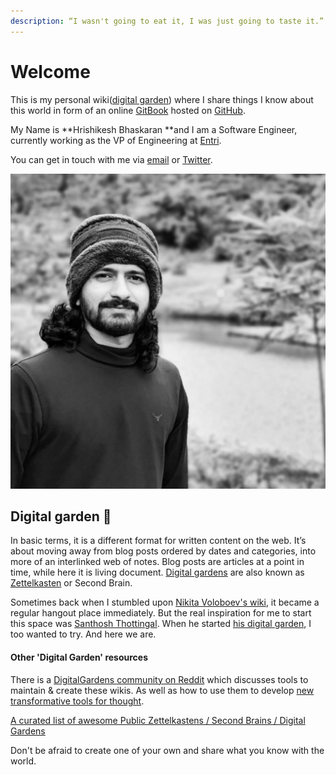 ```yaml
---
description: “I wasn't going to eat it, I was just going to taste it.” - Winnie the Pooh
---
```


# Welcome

This is my personal wiki([digital garden](https://schof.co/digital-garden/)) where I share things I know about this world in form of an online [GitBook](https://wiki.stultus.in) hosted on [GitHub](https://github.com/stultus/wiki).

My Name is **Hrishikesh Bhaskaran **and I am a Software Engineer, currently working as the VP of Engineering at [Entri](https://entri.app).&#x20;

You can get in touch with me via [email](mailto:hello@stultus.in) or [Twitter](https://twitter.com/\_stultus).

![](.gitbook/assets/Hrishi.jpeg)



## Digital garden 🌱 <a href="grow-your-own-digital-garden" id="grow-your-own-digital-garden"></a>

In basic terms, it is a different format for written content on the web. It’s about moving away from blog posts ordered by dates and categories, into more of an interlinked web of notes. Blog posts are articles at a point in time, while here it is living document. [Digital gardens](https://joelhooks.com/digital-garden) are also known as [Zettelkasten](https://en.wikipedia.org/wiki/Zettelkasten) or Second Brain.

Sometimes back when I stumbled upon [Nikita Voloboev's wiki](https://wiki.nikitavoloboev.xyz), it became a regular hangout place immediately. But the real inspiration for me to start this space was [Santhosh Thottingal](https://thottingal.in). When he started [his digital garden](https://docs.thottingal.in), I too wanted to try. And here we are.&#x20;

#### Other 'Digital Garden' resources

&#x20;There is a [DigitalGardens community on Reddit](https://www.reddit.com/r/DigitalGardens/) which discusses tools to maintain & create these wikis. As well as how to use them to develop [new transformative tools for thought](https://numinous.productions/ttft/).

​[A curated list of awesome Public Zettelkastens / Second Brains / Digital Gardens](https://github.com/KasperZutterman/Second-Brain)​

Don't be afraid to create one of your own and share what you know with the world.

